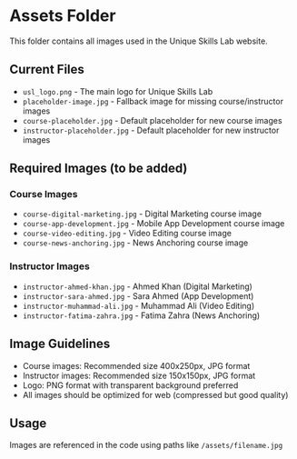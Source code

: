 # Assets Folder

This folder contains all images used in the Unique Skills Lab website.

## Current Files
- `usl_logo.png` - The main logo for Unique Skills Lab
- `placeholder-image.jpg` - Fallback image for missing course/instructor images
- `course-placeholder.jpg` - Default placeholder for new course images
- `instructor-placeholder.jpg` - Default placeholder for new instructor images

## Required Images (to be added)

### Course Images
- `course-digital-marketing.jpg` - Digital Marketing course image
- `course-app-development.jpg` - Mobile App Development course image  
- `course-video-editing.jpg` - Video Editing course image
- `course-news-anchoring.jpg` - News Anchoring course image

### Instructor Images
- `instructor-ahmed-khan.jpg` - Ahmed Khan (Digital Marketing)
- `instructor-sara-ahmed.jpg` - Sara Ahmed (App Development)
- `instructor-muhammad-ali.jpg` - Muhammad Ali (Video Editing)
- `instructor-fatima-zahra.jpg` - Fatima Zahra (News Anchoring)

## Image Guidelines
- Course images: Recommended size 400x250px, JPG format
- Instructor images: Recommended size 150x150px, JPG format
- Logo: PNG format with transparent background preferred
- All images should be optimized for web (compressed but good quality)

## Usage
Images are referenced in the code using paths like `/assets/filename.jpg`
